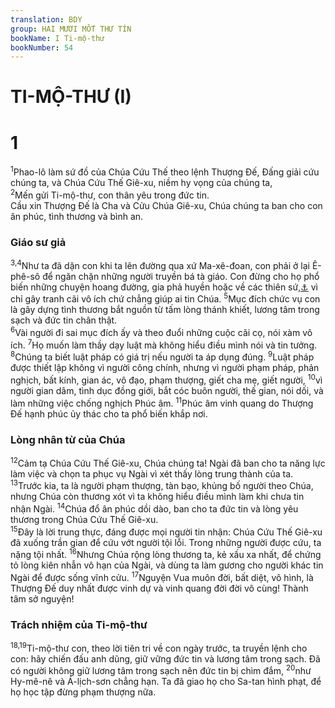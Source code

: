 ```yaml
---
translation: BDY
group: HAI MƯƠI MỐT THƯ TÍN
bookName: I Ti-mộ-thư 
bookNumber: 54
---
```


<div class="title"><h1>TI-MỘ-THƯ (I)</h1> <h1>1</h1></div>
<span class="verse 1ti_1_1"><sup>1</sup>Phao-lô làm sứ đồ của Chúa Cứu Thế theo lệnh Thượng Đế, Đấng giải cứu chúng ta, và Chúa Cứu Thế Giê-xu, niềm hy vọng của chúng ta,<br/></span>
<span class="verse 1ti_1_2"><sup>2</sup>Mến gửi Ti-mộ-thư, con thân yêu trong đức tin.<br/>Cầu xin Thượng Đế là Cha và Cửu Chúa Giê-xu, Chúa chúng ta ban cho con ân phúc, tình thương và bình an.</span>
<div class="title"><h3>Giáo sư giả</h3></div>
<span class="verse 1ti_1_3 1ti_1_4"><sup>3,4</sup>Như ta đã dặn con khi ta lên đường qua xứ Ma-xê-đoan, con phải ở lại Ê-phê-sô để ngăn chặn những người truyền bá tà giáo. Con đừng cho họ phổ biến những chuyện hoang đường, gia phả huyền hoặc về các thiên sứ,<a href="#" data-toggle="tooltip" data-placement="bottom" title="Nt gia phả vô tận">⚓</a> vì chỉ gây tranh cãi vô ích chứ chẳng giúp ai tin Chúa. </span>
<span class="verse 1ti_1_5"><sup>5</sup>Mục đích chức vụ con là gây dựng tình thương bắt nguồn từ tấm lòng thánh khiết, lương tâm trong sạch và đức tin chân thật.<br/></span>
<span class="verse 1ti_1_6"><sup>6</sup>Vài người đi sai mục đích ấy và theo đuổi những cuộc cãi cọ, nói xàm vô ích. </span>
<span class="verse 1ti_1_7"><sup>7</sup>Họ muốn làm thầy dạy luật mà không hiểu điều mình nói và tin tưởng. </span>
<span class="verse 1ti_1_8"><sup>8</sup>Chúng ta biết luật pháp có giá trị nếu người ta áp dụng đúng. </span>
<span class="verse 1ti_1_9"><sup>9</sup>Luật pháp được thiết lập không vì người công chính, nhưng vì người phạm pháp, phản nghịch, bất kính, gian ác, vô đạo, phạm thượng, giết cha mẹ, giết người, </span>
<span class="verse 1ti_1_10"><sup>10</sup>vì người gian dâm, tình dục đồng giới, bắt cóc buôn người, thế gian, nói dối, và làm những việc chống nghịch Phúc âm. </span>
<span class="verse 1ti_1_11"><sup>11</sup>Phúc âm vinh quang do Thượng Đế hạnh phúc ủy thác cho ta phổ biến khắp nơi.</span>
<div class="title"><h3>Lòng nhân từ của Chúa</h3></div>
<span class="verse 1ti_1_12"><sup>12</sup>Cảm tạ Chúa Cứu Thế Giê-xu, Chúa chúng ta! Ngài đã ban cho ta năng lực làm việc và chọn ta phục vụ Ngài vì xét thấy lòng trung thành của ta. </span>
<span class="verse 1ti_1_13"><sup>13</sup>Trước kia, ta là người phạm thượng, tàn bạo, khủng bố người theo Chúa, nhưng Chúa còn thương xót vì ta không hiểu điều mình làm khi chưa tin nhận Ngài. </span>
<span class="verse 1ti_1_14"><sup>14</sup>Chúa đổ ân phúc dồi dào, ban cho ta đức tin và lòng yêu thương trong Chúa Cứu Thế Giê-xu.<br/></span>
<span class="verse 1ti_1_15"><sup>15</sup>Đây là lời trung thực, đáng được mọi người tin nhận: Chúa Cứu Thế Giê-xu đã xuống trần gian để cứu vớt người tội lỗi. Trong những người được cứu, ta nặng tội nhất. </span>
<span class="verse 1ti_1_16"><sup>16</sup>Nhưng Chúa rộng lòng thương ta, kẻ xấu xa nhất, để chứng tỏ lòng kiên nhẫn vô hạn của Ngài, và dùng ta làm gương cho người khác tin Ngài để được sống vĩnh cửu. </span>
<span class="verse 1ti_1_17"><sup>17</sup>Nguyện Vua muôn đời, bất diệt, vô hình, là Thượng Đế duy nhất được vinh dự và vinh quang đời đời vô cùng! Thành tâm sở nguyện!</span>
<div class="title"><h3>Trách nhiệm của Ti-mộ-thư</h3></div>
<span class="verse 1ti_1_18 1ti_1_19"><sup>18,19</sup>Ti-mộ-thư con, theo lời tiên tri về con ngày trước, ta truyền lệnh cho con: hãy chiến đấu anh dũng, giữ vững đức tin và lương tâm trong sạch. Đã có người không giữ lương tâm trong sạch nên đức tin bị chìm đắm, </span>
<span class="verse 1ti_1_20"><sup>20</sup>như Hy-mê-nê và Á-lịch-sơn chẳng hạn. Ta đã giao họ cho Sa-tan hình phạt, để họ học tập đừng phạm thượng nữa.</span>
